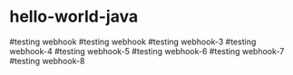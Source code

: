 # hello-world-java
#testing webhook
#testing webhook
#testing webhook-3
#testing webhook-4
#testing webhook-5
#testing webhook-6
#testing webhook-7
#testing webhook-8

